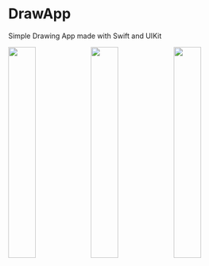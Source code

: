 # DrawApp
Simple Drawing App made with Swift and UIKit

<img src="https://user-images.githubusercontent.com/12212744/221236960-0137840f-5394-4699-b2f5-ae38301b0f7a.png" width="33%" height="33%"><img src="https://user-images.githubusercontent.com/12212744/221237036-3c8f7774-c5c9-4fa8-b8d5-2fb65c32a5f2.png" width="33%" height="33%"><img src="https://user-images.githubusercontent.com/12212744/221237162-60ab0c3c-a5dd-4882-9441-59b2aa2da084.png" width="33%" height="33%">
